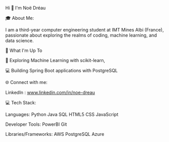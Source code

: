 Hi 👋 I'm Noë Dréau

🎓 About Me:

I am a third-year computer engineering student at IMT Mines Albi (France), passionate about exploring the realms of coding, machine learning, and data science.

🚀 What I'm Up To

🤖 Exploring Machine Learning with scikit-learn,

💻 Building Spring Boot applications with PostgreSQL


🌐 Connect with me:

LinkedIn : www.linkedin.com/in/noe-dreau

💻 Tech Stack:

Languages: Python Java SQL HTML5 CSS JavaScript

Developer Tools: PowerBI Git

Libraries/Frameworks: AWS PostgreSQL Azure 
